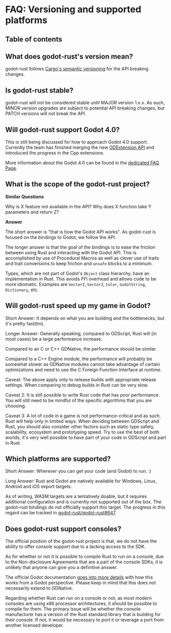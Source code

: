 # FAQ: Versioning and supported platforms

## Table of contents
<!-- toc -->

## What does godot-rust's version mean?

godot-rust follows [Cargo's semantic versioning](https://doc.rust-lang.org/cargo/reference/semver.html) for the API breaking changes.


## Is godot-rust stable?

godot-rust will not be considered stable until MAJOR version 1.x.x. As such, MINOR version upgrades are subject to potential API breaking changes, but PATCH versions will not break the API.


## Will godot-rust support Godot 4.0?

This is still being discussed for how to approach Godot 4.0 support. Currently the team has finished merging the new [GDExtension API](https://godotengine.org/article/introducing-gd-extensions) and introduced the progress in the Cpp extensions.

More information about the Godot 4.0 can be found in the [dedicated FAQ Page](../faq/godot4.md).


## What is the scope of the godot-rust project?

**Similar Questions**

Why is X feature not available in the API?
Why does X function take Y parameters and return Z?

**Answer**

The short answer is "that is how the Godot API works". As godot-rust is focused on the bindings to Godot, we follow the API.

The longer answer is that the goal of the bindings is to ease the friction between using Rust and interacting with the Godot API. This is accomplished by use of Procedural Macros as well as clever use of traits and trait conversions to keep friction and `unsafe` blocks to a minimum.

Types, which are not part of Godot's `Object` class hierarchy, have an implementation in Rust. This avoids FFI overhead and allows code to be more idiomatic. Examples are `Vector2`, `Vector3`, `Color`, `GodotString`, `Dictionary`, etc.


##  Will godot-rust speed up my game in Godot?

Short Answer: It depends on what you are building and the bottlenecks, but it's pretty fast(tm).

Longer Answer: Generally speaking, compared to GDScript, Rust will (in most cases) be a large performance increase.

Compared to an C or C++ GDNative, the performance should be similar.

Compared to a C++ Engine module, the performance will probably be somewhat slower as GDNative modules cannot take advantage of certain optimizations and need to use the C Foreign Function Interface at runtime.

Caveat: The above apply only to release builds with appropriate release settings. When comparing to debug builds in Rust can be very slow.

Caveat 2: It is still possible to write Rust code that has poor performance. You will still need to be mindful of the specific algorithms that you are choosing.

Caveat 3: A lot of code in a game is not performance-critical and as such, Rust will help only in limited ways. When deciding between GDScript and Rust, you should also consider other factors such as static type safety, scalability, ecosystem and prototyping speed. Try to use the best of both worlds, it's very well possible to have part of your code in GDScript and part in Rust.


## Which platforms are supported?

Short Answer: Wherever you can get your code (and Godot) to run. :)

Long Answer: Rust and Godot are natively available for Windows, Linux, Android and iOS export targets.

As of writing, WASM targets are a tentatively doable, but it requires additional configuration and is currently not supported out of the box. The godot-rust bindings do not officially support this target. The progress in this regard can be tracked in [godot-rust/godot-rust#647](https://github.com/godot-rust/godot-rust/issues/647).


## Does godot-rust support consoles?

The official position of the godot-rust project is that, we do not have the ability to offer console support due to a lacking access to the SDK.

As for whether or not it is possible to compile Rust to run on a console, due to the Non-disclosure Agreements that are a part of the console SDKs, it is unlikely that anyone can give you a definitive answer.

The official Godot documentation [goes into more details](https://docs.godotengine.org/en/stable/tutorials/platform/consoles.html) with how this works from a Godot perspective. Please keep in mind that this does not necessarily extend to GDNative.

Regarding whether Rust can run on a console or not, as most modern consoles are using x86 processor architectures, it should be possible to compile for them. The primary issue will be whether the console manufacturer has a version of the Rust standard library that is building for their console. If not, it would be necessary to port it or leverage a port from another licensed developer.